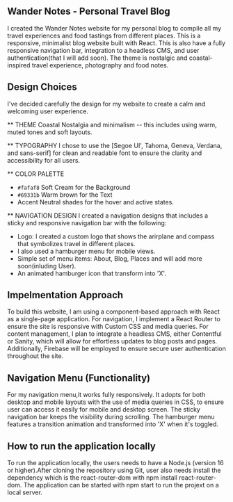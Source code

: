 ## Wander Notes - Personal Travel Blog

I created the Wander Notes website for my personal blog to compile all my travel experiences and food tastings from different places. This is a responsive, minimalist blog website built with React. This is also have a fully responsive navigation bar, integration to a headless CMS, and user authentication(that I will add soon). The theme is nostalgic and coastal-inspired travel experience, photography and food notes.

## Design Choices

I've decided carefully the design for my website to create a calm and welcoming user experience.

\*\* THEME
Coastal Nostalgia and minimalism -- this includes using warm, muted tones and soft layouts.

\*\* TYPOGRAPHY
I chose to use the [Segoe UI', Tahoma, Geneva, Verdana, and sans-serif] for clean and readable font to ensure the clarity and accessibility for all users.

\*\* COLOR PALETTE

- `#fafaf8` Soft Cream for the Background
- `#69331b` Warm brown for the Text
- Accent Neutral shades for the hover and active states.

\*\* NAVIGATION DESIGN
I created a navigation designs that includes a sticky and responsive navigation bar with the following:

- Logo: I created a custom logo that shows the arirplane and compass that symbolizes travel in different places.
- I also used a hamburger menu for mobile views.
- Simple set of menu items: About, Blog, Places and will add more soon(inluding User).
- An animated hamburger icon that transform into 'X'.

## Impelmentation Approach

To build this website, I am using a component-based approach with React as a single-page application. For navigation, I implement a React Router to ensure the site is responsive with Custom CSS and media queries. For content management, I plan to integrate a headless CMS, either Contentful or Sanity, which will allow for effortless updates to blog posts and pages. Additionally, Firebase will be employed to ensure secure user authentication throughout the site.

## Navigation Menu (Functionality)

For my navigation menu,it works fully responsively. It adopts for both desktop and mobile layouts with the use of media queries in CSS, to ensure user can access it easily for mobile and desktop screen. The sticky navigation bar keeps the visibility during scrolling. The hamburger menu features a transition animation and transformed into 'X' when it's toggled.

## How to run the application locally

To run the application locally, the users needs to have a Node.js (version 16 or higher).After cloning the repository using Git, user also needs install the dependency which is the react-router-dom with npm install react-router-dom. The application can be started with npm start to run the projext on a local server.
